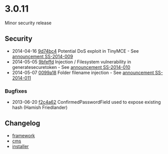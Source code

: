 # 3.0.11

Minor security release

## Security

 * 2014-04-16 [9d74bc4](https://github.com/silverstripe/sapphire/commit/9d74bc4) Potential DoS exploit in TinyMCE - See [announcement SS-2014-009](http://www.silverstripe.org/ss-2014-009-potential-dos-exploit-in-tinymce/)
 * 2014-05-05 [9bfeffd](https://github.com/silverstripe/silverstripe-framework/commit/9bfeffd) Injection / Filesystem vulnerability in generatesecuretoken - See [announcement SS-2014-010](http://www.silverstripe.org/ss-2014-010-injection-filesystem-vulnerability-in-generatesecuretoken/)
 * 2014-05-07 [0099a18](https://github.com/silverstripe/silverstripe-framework/commit/0099a18) Folder filename injection - See [announcement SS-2014-011](http://www.silverstripe.org/ss-2014-011-folder-filename-injection/)

### Bugfixes

 * 2013-06-20 [f2c4a62](https://github.com/silverstripe/sapphire/commit/f2c4a62) ConfirmedPasswordField used to expose existing hash (Hamish Friedlander)

## Changelog

 * [framework](https://github.com/silverstripe/silverstripe-framework/releases/tag/3.0.11)
 * [cms](https://github.com/silverstripe/silverstripe-cms/releases/tag/3.0.11)
 * [installer](https://github.com/silverstripe/silverstripe-installer/releases/tag/3.0.11)
